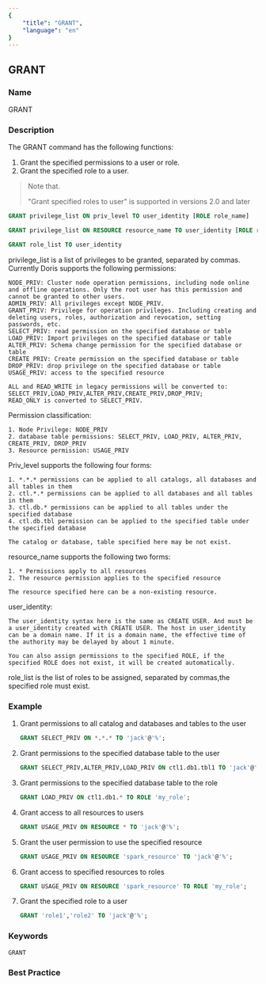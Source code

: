 ```yaml
---
{
    "title": "GRANT",
    "language": "en"
}
---
```


<!--
Licensed to the Apache Software Foundation (ASF) under one
or more contributor license agreements.  See the NOTICE file
distributed with this work for additional information
regarding copyright ownership.  The ASF licenses this file
to you under the Apache License, Version 2.0 (the
"License"); you may not use this file except in compliance
with the License.  You may obtain a copy of the License at

  http://www.apache.org/licenses/LICENSE-2.0

Unless required by applicable law or agreed to in writing,
software distributed under the License is distributed on an
"AS IS" BASIS, WITHOUT WARRANTIES OR CONDITIONS OF ANY
KIND, either express or implied.  See the License for the
specific language governing permissions and limitations
under the License.
-->

## GRANT

### Name

GRANT

### Description

The GRANT command has the following functions:

1. Grant the specified permissions to a user or role.
2. Grant the specified role to a user.

>Note that.
>
>"Grant specified roles to user" is supported in versions 2.0 and later

```sql
GRANT privilege_list ON priv_level TO user_identity [ROLE role_name]

GRANT privilege_list ON RESOURCE resource_name TO user_identity [ROLE role_name]

GRANT role_list TO user_identity
````

privilege_list is a list of privileges to be granted, separated by commas. Currently Doris supports the following permissions:

    NODE_PRIV: Cluster node operation permissions, including node online and offline operations. Only the root user has this permission and cannot be granted to other users.
    ADMIN_PRIV: All privileges except NODE_PRIV.
    GRANT_PRIV: Privilege for operation privileges. Including creating and deleting users, roles, authorization and revocation, setting passwords, etc.
    SELECT_PRIV: read permission on the specified database or table
    LOAD_PRIV: Import privileges on the specified database or table
    ALTER_PRIV: Schema change permission for the specified database or table
    CREATE_PRIV: Create permission on the specified database or table
    DROP_PRIV: drop privilege on the specified database or table
    USAGE_PRIV: access to the specified resource
    
    ALL and READ_WRITE in legacy permissions will be converted to: SELECT_PRIV,LOAD_PRIV,ALTER_PRIV,CREATE_PRIV,DROP_PRIV;
    READ_ONLY is converted to SELECT_PRIV.

Permission classification:

    1. Node Privilege: NODE_PRIV
    2. database table permissions: SELECT_PRIV, LOAD_PRIV, ALTER_PRIV, CREATE_PRIV, DROP_PRIV
    3. Resource permission: USAGE_PRIV

Priv_level supports the following four forms:

    1. *.*.* permissions can be applied to all catalogs, all databases and all tables in them
    2. ctl.*.* permissions can be applied to all databases and all tables in them
    3. ctl.db.* permissions can be applied to all tables under the specified database
    4. ctl.db.tbl permission can be applied to the specified table under the specified database
    
    The catalog or database, table specified here may be not exist.

resource_name supports the following two forms:

    1. * Permissions apply to all resources
    2. The resource permission applies to the specified resource
    
    The resource specified here can be a non-existing resource.

user_identity:

    The user_identity syntax here is the same as CREATE USER. And must be a user_identity created with CREATE USER. The host in user_identity can be a domain name. If it is a domain name, the effective time of the authority may be delayed by about 1 minute.
    
    You can also assign permissions to the specified ROLE, if the specified ROLE does not exist, it will be created automatically.

role_list is the list of roles to be assigned, separated by commas,the specified role must exist.

### Example

1. Grant permissions to all catalog and databases and tables to the user

   ```sql
   GRANT SELECT_PRIV ON *.*.* TO 'jack'@'%';
   ````

2. Grant permissions to the specified database table to the user

   ```sql
   GRANT SELECT_PRIV,ALTER_PRIV,LOAD_PRIV ON ctl1.db1.tbl1 TO 'jack'@'192.8.%';
   ````

3. Grant permissions to the specified database table to the role

   ```sql
   GRANT LOAD_PRIV ON ctl1.db1.* TO ROLE 'my_role';
   ````

4. Grant access to all resources to users

   ```sql
   GRANT USAGE_PRIV ON RESOURCE * TO 'jack'@'%';
   ````

5. Grant the user permission to use the specified resource

   ```sql
   GRANT USAGE_PRIV ON RESOURCE 'spark_resource' TO 'jack'@'%';
   ````

6. Grant access to specified resources to roles

   ```sql
   GRANT USAGE_PRIV ON RESOURCE 'spark_resource' TO ROLE 'my_role';
   ````

7. Grant the specified role to a user

    ```sql
    GRANT 'role1','role2' TO 'jack'@'%';
    ```

### Keywords

    GRANT

### Best Practice

